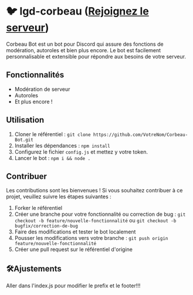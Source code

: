 # 🐦 lgd-corbeau ([Rejoignez le serveur](https://discord.gg/MP4k5mRmCM))

Corbeau Bot est un bot pour Discord qui assure des fonctions de modération,  autoroles et bien plus encore. Le bot est facilement personnalisable et extensible pour répondre aux besoins de votre serveur.


## Fonctionnalités

- Modération de serveur
- Autoroles
- Et plus encore !

## Utilisation

1. Cloner le référentiel : `git clone https://github.com/VotreNom/Corbeau-Bot.git`
2. Installer les dépendances : `npm install`
3. Configurez le fichier `config.js` et mettez y votre token.
4. Lancer le bot : `npm i && node .`

## Contribuer

Les contributions sont les bienvenues ! Si vous souhaitez contribuer à ce projet, veuillez suivre les étapes suivantes :

1. Forker le référentiel
2. Créer une branche pour votre fonctionnalité ou correction de bug : `git checkout -b feature/nouvelle-fonctionnalité` ou `git checkout -b bugfix/correction-de-bug`
3. Faire des modifications et tester le bot localement
4. Pousser les modifications vers votre branche : `git push origin feature/nouvelle-fonctionnalité`
5. Créer une pull request sur le référentiel d'origine

## 🛠Ajustements

Aller dans l'index.js pour modifier le prefix et le footer!!!
